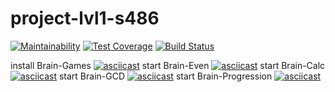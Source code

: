 # project-lvl1-s486
[![Maintainability](https://api.codeclimate.com/v1/badges/485b1377dfe48e14b58a/maintainability)](https://codeclimate.com/github/Vokvorob/project-lvl1-s486/maintainability)
[![Test Coverage](https://api.codeclimate.com/v1/badges/485b1377dfe48e14b58a/test_coverage)](https://codeclimate.com/github/Vokvorob/project-lvl1-s486/test_coverage)
[![Build Status](https://travis-ci.com/Vokvorob/project-lvl1-s486.svg?branch=master)](https://travis-ci.com/Vokvorob/project-lvl1-s486)

install Brain-Games
[![asciicast](https://asciinema.org/a/kkzAn63G5l8na0xQmJlyVtaEZ.svg)](https://asciinema.org/a/kkzAn63G5l8na0xQmJlyVtaEZ?autoplay=1)
start Brain-Even
[![asciicast](https://asciinema.org/a/IRCJwGloRHouJyQhNzw8UVOcx.svg)](https://asciinema.org/a/IRCJwGloRHouJyQhNzw8UVOcx?autoplay=1)
start Brain-Calc
[![asciicast](https://asciinema.org/a/jzKldYChcFeyveYBZ5hFIIQ04.svg)](https://asciinema.org/a/jzKldYChcFeyveYBZ5hFIIQ04?autoplay=1)
start Brain-GCD
[![asciicast](https://asciinema.org/a/fbj0SWfPe0hjeDcIMofRhobd1.svg)](https://asciinema.org/a/fbj0SWfPe0hjeDcIMofRhobd1?autoplay=1)
start Brain-Progression
[![asciicast](https://asciinema.org/a/cqkGHJxKNXIgm0KJJpDwu6tx6.svg)](https://asciinema.org/a/cqkGHJxKNXIgm0KJJpDwu6tx6?autoplay=1)

